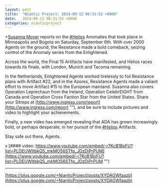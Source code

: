 ```yaml
---
layout: post
title:  "Niantic Project: 2014-09-12 06:31:52 +0900"
date:   2014-09-12 06:31:52 +0900
categories: nianticproject
---
```

+[Susanna Moyer](https://plus.google.com/101560858827970533247 "") reports on the [#Helios](https://plus.google.com/s/%23Helios "") Anomalies that took place in Minneapolis and Bogota on Saturday, September 6th. With over 2000 Agents on the ground, the Resistance made a bold comeback, seizing control of the Anomaly series from the Enlightened.

Across the world, the Final 15 Artifacts have manifested, and Helios races towards its finale, with London, Munich and Tacoma remaining. 

In the Netherlands, Enlightened Agents worked tirelessly to foil Resistance plans with Artifact #22, and in the Azores, Resistance Agents made a valiant effort to move Artifact #15 to the European mainland. Susanna also covers Operation Leprechaun from the Ireland, Operation CelebrEIGHT from Canada and Operation Cross Faction Star from the United States. Share your Sitreps at [http://www.ingress.com/report](http://www.ingress.com/report ""), and be sure to include pictures and video to highlight your achievements.

Finally, a new video has emerged revealing that ADA has grown increasingly bold, or perhaps desperate, in her pursuit of the [#Helios](https://plus.google.com/s/%23Helios "") Artifacts. 

Stay safe out there, Agents.

x
[#### video: https://www.youtube.com/embed/-r7KcB1BsFU?list=PLDEUWItbkQ5_mkMO56STfp_JDzDiPrPUM](https://www.youtube.com/embed/-r7KcB1BsFU?list=PLDEUWItbkQ5_mkMO56STfp_JDzDiPrPUM "")
- - -
[https://plus.google.com/+NianticProject/posts/XYDAGWfaazb](https://plus.google.com/+NianticProject/posts/XYDAGWfaazb)

